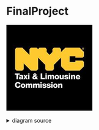 # FinalProject
![rendered image description](Imagenes/NYC.jpg)

<details>
  <summary>diagram source</summary>
  This details block is collapsed by default when viewed in GitHub. This hides the mermaid graph definition, while the rendered image
  linked above is shown. The details tag has to follow the image tag. (newlines allowed)

```mermaid
gantt
    title Semana 1

  section Elizabeth
    ETL           :a1, 2024-04-01, 4d
    ETL Doc    :after a1, 2024-04-03, 3d

    section Marcelo
    EDA           :a2, 2024-04-01, 4d
    EDA Doc       :after a2, 2024-04-03, 3d

    section Cristian
    DataWarehouse      :a3, 2024-04-01, 4d
    Docs               :after a3, 2024-04-03, 3d
    
    section Josue
     ML           :a4, 2024-04-01, 4d
    ML Doc        :after a4,2024-04-03, 3d
    

    section Ingrid
    KPI's          :a5, 2024-04-01, 4d
    Doc KPI's       :after a5,2024-04-03, 3d
   

```
</details>
